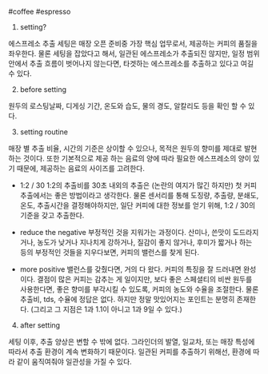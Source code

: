 #coffee #espresso 

1. setting?

에스프레소 추출 세팅은 매장 오픈 준비중 가장 핵심 업무로서,
제공하는 커피의 품질을 좌우한다.
물론 세팅을 잡았다고 해서, 일관된 에스프레소가 추출되진 않지만,
일정 범위안에서 추출 흐름이 벗어나지 않는다면,
타겟하는 에스프레소를 추출하고 있다고 여길 수 있다.

2. before setting

원두의 로스팅날짜, 디게싱 기간, 온도와 습도, 물의 경도, 알칼리도 등을 확인 할 수 있다.

3. setting routine

매장 별 추출 비율, 시간의 기준은 상이할 수 있으나,
목적은 원두의 향미를 제대로 발현하는 것이다.
또한 기본적으로 제공 하는 음료의 양에 따라 필요한 에스프레소의 양이 있기 때문에,
제공하는 음료의 사이즈를 고려한다.

- 1:2 / 30
1:2의 추출비를 30초 내외의 추출은 (논란의 여지가 많긴 하지만) 
첫 커피 추출에서는 좋은 방법이라고 생각한다.
물론 센서리를 통해 도징량, 추출량, 분쇄도, 온도, 추출시간을 결정해야하지만,
일단 커피에 대한 정보를 얻기 위해, 1:2 / 30의 기준을 갖고 추출한다.

- reduce the negative
부정적인 것을 지워가는 과정이다.
산미나, 쓴맛이 도드라지거나, 농도가 낮거나 지나치게 강하거나,
질감이 좋지 않거나, 후미가 짧거나 하는 등의 부정적인 것들을 지우다보면,
커피의 밸런스를 찾게 된다. 

- more positive
밸런스를 갖췄다면, 거의 다 왔다. 커피의 특징을 잘 드러내면 완성이다.
결점이 많은 커피는 감추는 게 일이지만,
보다 좋은 스페셜티의 비싼 원두를 사용한다면,
좋은 향미를 부각시킬 수 있도록, 커피의 농도와 수율을 조절한다.
물론 추출비, tds, 수율에 정답은 없다. 
하지만 정말 맛있어지는 포인트는 분명히 존재한다.
(그리고 그 지점은 1과 1.1이 아니고 1과 9일 수 있다.)

4. after setting

세팅 이후, 추출 양상은 변할 수 밖에 없다.
그라인더의 발열, 일교차, 또는 매장 특성에 따라서
추출 환경이 계속 변화하기 때문이다.
일관된 커피를 추출하기 위해선, 환경에 따라 같이 움직여줘야 일관성을 가질 수 있다.

